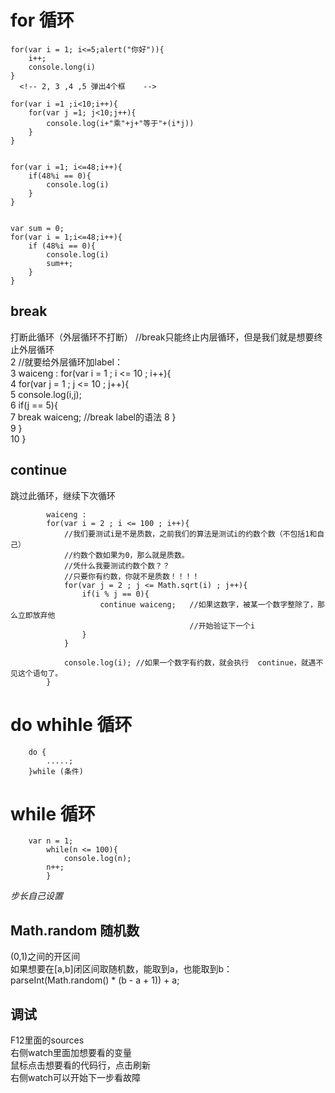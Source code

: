 # for 循环  
    for(var i = 1; i<=5;alert("你好")){
        i++;    
        console.long(i)  
    }  
      <!-- 2, 3 ,4 ,5 弹出4个框    -->

    for(var i =1 ;i<10;i++){  
        for(var j =1; j<10;j++){  
            console.log(i+"乘"+j+"等于"+(i*j))  
        }  
    }  
 
  
    for(var i =1; i<=48;i++){  
        if(48%i == 0){  
            console.log(i)  
        }  
    }  


    var sum = 0;
    for(var i = 1;i<=48;i++){  
        if (48%i == 0){  
            console.log(i)  
            sum++;
        }  
    }  

## break
打断此循环（外层循环不打断）
//break只能终止内层循环，但是我们就是想要终止外层循环  
2			//就要给外层循环加label：  
3			waiceng : for(var i = 1 ; i <= 10 ; i++){  
4				for(var j = 1 ; j <= 10 ; j++){  
5					console.log(i,j);  
6					if(j == 5){  
7						break waiceng;	 	//break label的语法
8					}  
9				}  
10			}  

## continue
跳过此循环，继续下次循环


<!-- 寻找2~100之内的所有质数 -->
			waiceng : 
			for(var i = 2 ; i <= 100 ; i++){  
				//我们要测试i是不是质数，之前我们的算法是测试i的约数个数（不包括1和自己）  
				//约数个数如果为0，那么就是质数。  
				//凭什么我要测试约数个数？？  
				//只要你有约数，你就不是质数！！！！  
				for(var j = 2 ; j <= Math.sqrt(i) ; j++){  
					if(i % j == 0){  
						continue waiceng;	//如果这数字，被某一个数字整除了，那么立即放弃他  
											//开始验证下一个i  
					}  
				}  
	
				console.log(i);	//如果一个数字有约数，就会执行  continue，就遇不见这个语句了。  
			}  

# do whihle 循环
        do {  
            .....;   
        }while (条件)   
<!-- 至少执行一次 -->

# while 循环
		var n = 1;  
			while(n <= 100){   
				console.log(n);   
			n++;   
			}   
*步长自己设置*
## Math.random 随机数
(0,1)之间的开区间  
如果想要在[a,b]闭区间取随机数，能取到a，也能取到b：  
	parseInt(Math.random() * (b - a + 1)) + a;  
## 调试
F12里面的sources  
右侧watch里面加想要看的变量  
鼠标点击想要看的代码行，点击刷新  
右侧watch可以开始下一步看故障
